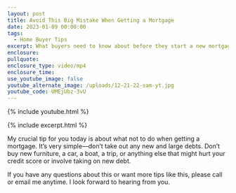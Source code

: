 ```yaml
---
layout: post
title: Avoid This Big Mistake When Getting a Mortgage
date: 2023-01-09 00:00:00
tags:
  - Home Buyer Tips
excerpt: What buyers need to know about before they start a new mortgage.
enclosure:
pullquote:
enclosure_type: video/mp4
enclosure_time:
use_youtube_image: false
youtube_alternate_image: /uploads/12-21-22-sam-yt.jpg
youtube_code: UMEjUbz-3vU
---
```

{% include youtube.html %}

{% include excerpt.html %}

My crucial tip for you today is about what not to do when getting a mortgage. It’s very simple—don’t take out any new and large debts. Don’t buy new furniture, a car, a boat, a trip, or anything else that might hurt your credit score or involve taking on new debt.&nbsp;

If you have any questions about this or want more tips like this, please call or email me anytime. I look forward to hearing from you.